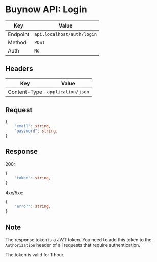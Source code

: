 # Buynow API: Login

| Key | Value |
| --- | --- |
| Endpoint | `api.localhost/auth/login` |
| Method | `POST` |
| Auth | `No` |

## Headers

| Key | Value |
| --- | --- |
| Content-Type | `application/json` |

## Request

```ts
{
    "email": string,
    "password": string,
}
```

## Response

200:

```ts
{
    "token": string,
}
```

4xx/5xx:

```ts
{
    "error": string,
}
```

## Note

The response token is a JWT token. You need to add this token to the `Authorization` header of all requests that require authentication.

The token is valid for 1 hour.
